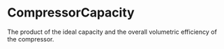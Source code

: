 CompressorCapacity
==================

The product of the  ideal capacity and the overall volumetric efficiency of the compressor.
